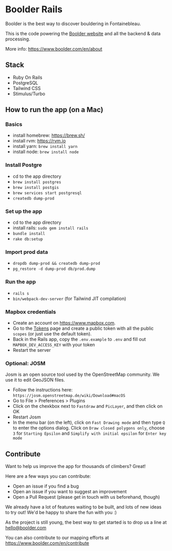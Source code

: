 # Boolder Rails

Boolder is the best way to discover bouldering in Fontainebleau.

This is the code powering the [Boolder website](https://www.boolder.com) and all the backend & data processing.

More info: https://www.boolder.com/en/about

## Stack

- Ruby On Rails
- PostgreSQL
- Tailwind CSS
- Stimulus/Turbo


## How to run the app (on a Mac)

### Basics

- install homebrew: https://brew.sh/
- install rvm: https://rvm.io
- install yarn: `brew install yarn`
- install node: `brew install node`


### Install Postgre
- cd to the app directory
- `brew install postgres`
- `brew install postgis`
- `brew services start postgresql`
- `createdb dump-prod`

### Set up the app
- cd to the app directory
- install rails: `sudo gem install rails`
- `bundle install`
- `rake db:setup`

### Import prod data
- `dropdb dump-prod && createdb dump-prod`
- `pg_restore -d dump-prod db/prod.dump`

### Run the app

- `rails s`
- `bin/webpack-dev-server` (for Tailwind JIT compilation)

### Mapbox credentials

- Create an account on https://www.mapbox.com. 
- Go to the [Tokens]([url](https://account.mapbox.com/access-tokens/)) page and create a public token with all the public `scopes` (or just use the default token).
- Back in the Rails app, copy the `.env.example` to `.env` and fill out `MAPBOX_DEV_ACCESS_KEY` with your token
- Restart the server

### Optional: JOSM

Josm is an open source tool used by the OpenStreetMap community.
We use it to edit GeoJSON files.

- Follow the instructions here: `https://josm.openstreetmap.de/wiki/Download#macOS`
- Go to File > Preferences > Plugins
- Click on the chexkbox next to `Fastdraw` and `PicLayer`, and then click on OK
- Restart Josm
- In the menu bar (on the left), click on `Fast Drawing mode` and then type `Q` to enter the options dialog. Click on `Draw closed polygons only`, choose `3` for `Starting Epsilon` and `Simplify with initial epsilon` for `Enter key mode`

## Contribute

Want to help us improve the app for thousands of climbers? Great!

Here are a few ways you can contribute:
- Open an issue if you find a bug
- Open an issue if you want to suggest an improvement
- Open a Pull Request (please get in touch with us beforehand, though)

We already have a lot of features waiting to be built, and lots of new ideas to try out!
We'd be happy to share the fun with you :)

As the project is still young, the best way to get started is to drop us a line at hello@boolder.com

You can also contribute to our mapping efforts at https://www.boolder.com/en/contribute
